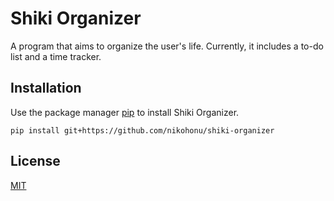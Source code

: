 # Shiki Organizer

A program that aims to organize the user's life. Currently, it includes a to-do list and a time tracker.

## Installation

Use the package manager [pip](https://pip.pypa.io/en/stable/) to install Shiki Organizer.

```
pip install git+https://github.com/nikohonu/shiki-organizer
```

## License

[MIT](https://choosealicense.com/licenses/mit/)
